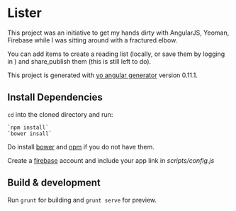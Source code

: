 # Lister
This project was an initiative to get my hands dirty with AngularJS, Yeoman, Firebase while I was sitting around with a fractured elbow.

You can add items to create a reading list (locally, or save them by logging in ) and share,publish them (this is still left to do).

This project is generated with [yo angular generator](https://github.com/yeoman/generator-angular)
version 0.11.1.

## Install Dependencies

`cd` into the cloned directory and run:

    `npm install`
    `bower insall`

Do install [bower] and [npm] if you do not have them.

Create a [firebase] account and include your app link in *scripts/config.js*

## Build & development

Run `grunt` for building and `grunt serve` for preview.


[npm]: https://www.npmjs.com
[bower]: http://bower.io
[firebase]: https://firebase.com
